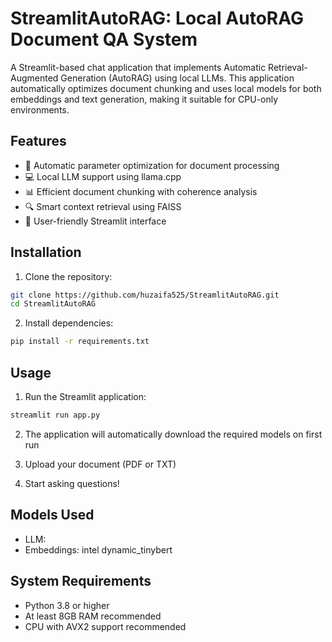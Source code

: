 # StreamlitAutoRAG: Local AutoRAG Document QA System

A Streamlit-based chat application that implements Automatic Retrieval-Augmented Generation (AutoRAG) using local LLMs. This application automatically optimizes document chunking and uses local models for both embeddings and text generation, making it suitable for CPU-only environments.

## Features

- 🚀 Automatic parameter optimization for document processing
- 💻 Local LLM support using llama.cpp
- 📊 Efficient document chunking with coherence analysis
- 🔍 Smart context retrieval using FAISS
- 📱 User-friendly Streamlit interface

## Installation

1. Clone the repository:
```bash
git clone https://github.com/huzaifa525/StreamlitAutoRAG.git
cd StreamlitAutoRAG
```

2. Install dependencies:
```bash
pip install -r requirements.txt
```

## Usage

1. Run the Streamlit application:
```bash
streamlit run app.py
```

2. The application will automatically download the required models on first run

3. Upload your document (PDF or TXT)

4. Start asking questions!

## Models Used

- LLM: 
- Embeddings: intel dynamic_tinybert

## System Requirements

- Python 3.8 or higher
- At least 8GB RAM recommended
- CPU with AVX2 support recommended
